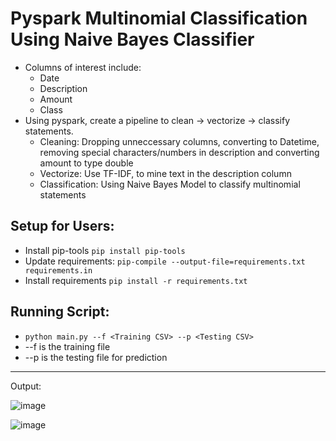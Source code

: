 <h1> Pyspark Multinomial Classification Using Naive Bayes Classifier</h1>

- Columns of interest include: 
  - Date
  - Description
  - Amount
  - Class
- Using pyspark, create a pipeline to clean -> vectorize -> classify statements. 
  - Cleaning: Dropping unneccessary columns, converting to Datetime, removing special characters/numbers in description and converting amount to type double
  - Vectorize: Use TF-IDF, to mine text in the description column
  - Classification: Using Naive Bayes Model to classify multinomial statements
  

<h2>Setup for Users:</h2>

- Install pip-tools `pip install pip-tools`
- Update requirements: `pip-compile --output-file=requirements.txt requirements.in`
- Install requirements `pip install -r requirements.txt`

<h2>Running Script:</h2>

- `python main.py --f <Training CSV> --p <Testing CSV>`
- --f is the training file 
- --p is the testing file for prediction


-------
Output:

![image](https://user-images.githubusercontent.com/101682684/234975681-7a6068af-6db6-4bdc-babf-4030c712c263.png)

![image](https://user-images.githubusercontent.com/101682684/234975842-26396403-5298-4c4e-8392-ca6ec615b9ec.png)


